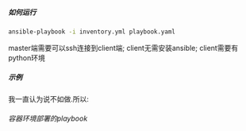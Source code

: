 ##### 如何运行
```bash
ansible-playbook -i inventory.yml playbook.yaml
```

master端需要可以ssh连接到client端;
client无需安装ansible;
client需要有python环境

##### 示例
我一直认为说不如做.所以:
###### 容器环境部署的playbook
